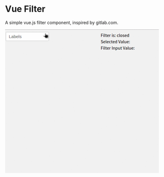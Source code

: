 # Vue Filter

A simple vue.js filter component, inspired by gitlab.com.

![Demo Gif](dropdown-menu.gif)
